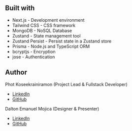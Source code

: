 ## Built with

- Next.js - Development environment
- Tailwind CSS - CSS framework
- MongoDB - NoSQL Database
- Zustand - State management tool
- Zustand Persist - Persist state in a Zustand store
- Prisma - Node.js and TypeScript ORM
- bcryptjs - Encryption
- jose - Authentication

## Author

Phot Koseekrainiramon (Project Lead & Fullstack Developer)
- [LinkedIn](https://www.linkedin.com/in/phot-kosee/)
- [GitHub](https://github.com/photkosee)

Dalton Emanuel Mojica (Designer & Presenter)
- [LinkedIn](https://www.linkedin.com/in/daltonmojica/)
- [GitHub](https://github.com/daltonmojica)